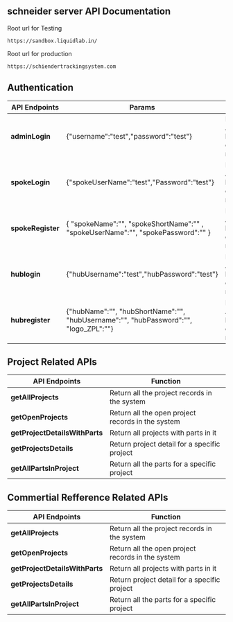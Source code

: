 ## schneider server API Documentation

Root url for Testing 
```
https://sandbox.liquidlab.in/
```

Root url for production 
```
https://schiendertrackingsystem.com
```
## Authentication

| **API Endpoints**  | **Params**  | **Function**                                      |
|--------------------|--------------------|---------------------------------------------------|
| **adminLogin**     | {"username":"test","password":"test"} | Return Authentication key for all other requests  |
| **spokeLogin**     | {"spokeUserName":"test","Password":"test"} | Return Authentication key for all other requests  |
| **spokeRegister**  | { "spokeName":"", "spokeShortName":"" , "spokeUserName":"", "spokePassword":"" } | Return Authentication key for all other requests  |
| **hublogin**       | {"hubUsername":"test","hubPassword":"test"}  | Return Authentication key for all other requests  |
| **hubregister**    | {"hubName":"", "hubShortName":"", "hubUsername":"", "hubPassword":"", "logo_ZPL":""} | Return Authentication key for all other requests  |


## Project Related APIs

| **API Endpoints**               | **Function**                                      |
|---------------------------------|---------------------------------------------------|
| **getAllProjects**              | Return all the project records in the system      |
| **getOpenProjects**             | Return all the open project records in the system |
| **getProjectDetailsWithParts**  | Return all projects with parts in it              |
| **getProjectsDetails**          | Return project detail for a specific project      |
| **getAllPartsInProject**        | Return all the parts for a specific project       |


## Commertial Refference Related APIs

| **API Endpoints**               | **Function**                                      |
|---------------------------------|---------------------------------------------------|
| **getAllProjects**              | Return all the project records in the system      |
| **getOpenProjects**             | Return all the open project records in the system |
| **getProjectDetailsWithParts**  | Return all projects with parts in it              |
| **getProjectsDetails**          | Return project detail for a specific project      |
| **getAllPartsInProject**        | Return all the parts for a specific project       |